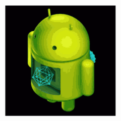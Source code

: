 <h1></h1>

</BR>

<p>
  <img src="https://raw.githubusercontent.com/JonnyBanana/Bananas_Flipper/main/infrared/IMG/ANDROIRDRECO.gif" width="350">
</p>

</BR>
